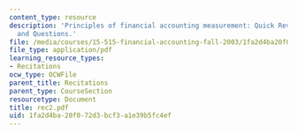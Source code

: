 ```yaml
---
content_type: resource
description: 'Principles of financial accounting measurement: Quick Review; Problems
  and Questions.'
file: /media/courses/15-515-financial-accounting-fall-2003/1fa2d4ba20f072d3bcf3a1e39b5fc4ef_rec2.pdf
file_type: application/pdf
learning_resource_types:
- Recitations
ocw_type: OCWFile
parent_title: Recitations
parent_type: CourseSection
resourcetype: Document
title: rec2.pdf
uid: 1fa2d4ba-20f0-72d3-bcf3-a1e39b5fc4ef
---
```

